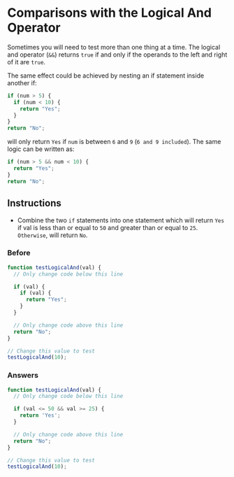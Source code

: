 # Comparisons with the Logical And Operator

Sometimes you will need to test more than one thing at a time. The logical
and operator (`&&`) returns `true` if and only if the operands to the left
and right of it are `true`.

The same effect could be achieved by nesting an if statement
inside another if:

```javascript
if (num > 5) {
  if (num < 10) {
    return "Yes";
  }
}
return "No";
```

will only return `Yes` if `num` is between `6` and `9` (`6 and 9 included`).
The same logic can be written as:

```javascript
if (num > 5 && num < 10) {
  return "Yes";
}
return "No";
```

## Instructions
 - Combine the two `if` statements into one statement which will return `Yes`
 if val is less than or equal to `50` and greater than or equal to
 `25`. `Otherwise`, will return `No`.

### Before

```javascript
function testLogicalAnd(val) {
  // Only change code below this line

  if (val) {
    if (val) {
      return "Yes";
    }
  }

  // Only change code above this line
  return "No";
}

// Change this value to test
testLogicalAnd(10);
```

### Answers

```javascript
function testLogicalAnd(val) {
  // Only change code below this line

  if (val <= 50 && val >= 25) {
    return 'Yes';
  }

  // Only change code above this line
  return "No";
}

// Change this value to test
testLogicalAnd(10);
```
